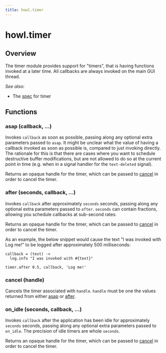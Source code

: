 ```yaml
---
title: howl.timer
---
```


# howl.timer

## Overview

The timer module provides support for "timers", that is having functions invoked
at a later time. All callbacks are always invoked on the main GUI thread.

_See also_:

- The [spec](../spec/timer_spec.html) for timer

## Functions

### asap (callback, ...)

Invokes `callback` as soon as possible, passing along any optional extra
parameters passed to `asap`. It might be unclear what the value of having a
callback invoked as soon as possible is, compared to just invoking directly. The
rationale for this is that there are cases where you want to schedule
destructive buffer modifications, but are not allowed to do so at the current
point in time (e.g. when in a signal handler for the `text-deleted` signal).

Returns an opaque handle for the timer, which can be passed to [cancel] in order
to cancel the timer.

### after (seconds, callback, ...)

Invokes `callback` after approximately `seconds` seconds, passing along any
optional extra parameters passed to `after`. `seconds` can contain fractions,
allowing you schedule callbacks at sub-second rates.

Returns an opaque handle for the timer, which can be passed to [cancel] in order
to cancel the timer.

As an example, the below snippet would cause the text "I was invoked with Log
me!" to be logged after approximately 500 milliseconds:

```moonscript
callback = (text) ->
  log.info "I was invoked with #{text}"

timer.after 0.5, callback, 'Log me!'
```

### cancel (handle)

Cancels the timer associated with `handle`. `handle` must be one the values
returned from either [asap](#asap) or [after](#after).

[cancel]: #cancel

### on_idle (seconds, callback, ...)

Invokes `callback` after the application has been idle for approximately
`seconds` seconds, passing along any optional extra parameters passed to
`on_idle`. The precision of idle timers are whole `seconds`.

Returns an opaque handle for the timer, which can be passed to [cancel] in order
to cancel the timer.
